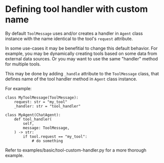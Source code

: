 # Defining tool handler with custom name

By default `ToolMessage` uses and/or creates a handler in `Agent` class
instance with the name identical to the tool's `request` attribute.

In some use-cases it may be benefitial to change this default behavior.
For example, you may be dynamically creating tools based on some data from
external data sources. Or you may want to use the same "handler" method for
multiple tools.

This may be done by adding `_handle` attribute to the `ToolMessage` class,
that defines name of the tool handler method in `Agent` class instance.

For example:
```
class MyToolMessage(ToolMessage):
    request: str = "my_tool"
    _handler: str = "tool_handler"

class MyAgent(ChatAgent):
    def tool_handler(
        self,
        message: ToolMessage,
    ) -> str:
        if tool.request == "my_tool":
            # do something
```

Refer to examples/basic/tool-custom-handler.py for a more thorough example.
